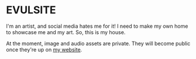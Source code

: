 # EVULSITE
I'm an artist, and social media hates me for it! I need to make my own home to showcase me and my art. So, this is my house.

At the moment, image and audio assets are private. They will become public once they're up on [my website](https://www.evulbad.com).
